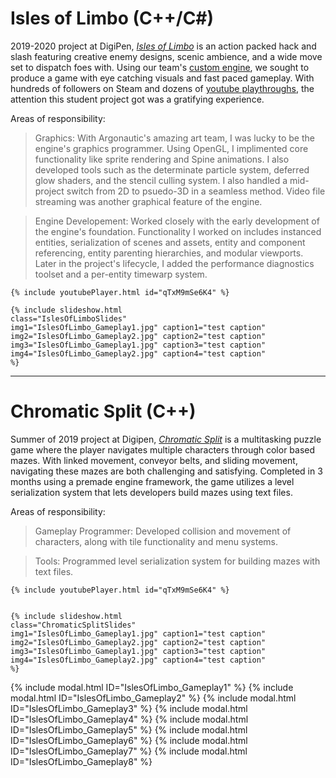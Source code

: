 # Isles of Limbo (C++/C#)

2019-2020 project at DigiPen, [_Isles of Limbo_](https://store.steampowered.com/app/1389260/Isles_of_Limbo/) is an action packed hack and slash featuring creative enemy designs, scenic ambience, and a wide move set to dispatch foes with. Using our team's [custom engine](), we sought to produce a game with eye catching visuals and fast paced gameplay. With hundreds of followers on Steam and dozens of [youtube playthroughs](https://www.youtube.com/results?search_query=isles+of+limbo), the attention this student project got was a gratifying experience.

Areas of responsibility:

> Graphics: With Argonautic's amazing art team, I was lucky to be the engine's graphics programmer. Using OpenGL, I implimented core functionality like sprite rendering and Spine animations. I also developed tools such as the determinate particle system, deferred glow shaders, and the stencil culling system. I also handled a mid-project switch from 2D to psuedo-3D in a seamless method. Video file streaming was another graphical feature of the engine.

> Engine Developement: Worked closely with the early development of the engine's foundation. Functionality I worked on includes instanced entities, serialization of scenes and assets, entity and component referencing, entity parenting hierarchies, and modular viewports. Later in the project's lifecycle, I added the performance diagnostics toolset and a per-entity timewarp system.

<div class="aspect-ratio">

    {% include youtubePlayer.html id="qTxM9mSe6K4" %}

    {% include slideshow.html 
    class="IslesOfLimboSlides"
    img1="IslesOfLimbo_Gameplay1.jpg" caption1="test caption"
    img2="IslesOfLimbo_Gameplay2.jpg" caption2="test caption"
    img3="IslesOfLimbo_Gameplay1.jpg" caption3="test caption"
    img4="IslesOfLimbo_Gameplay2.jpg" caption4="test caption"
    %}

</div>

<p></p>
<hr>

# Chromatic Split (C++)

Summer of 2019 project at Digipen, [_Chromatic Split_]() is a multitasking puzzle game where the player navigates multiple characters through color based mazes. With linked movement, conveyor belts, and sliding movement, navigating these mazes are both challenging and satisfying. Completed in 3 months using a premade engine framework, the game utilizes a level serialization system that lets developers build mazes using text files.

Areas of responsibility:

> Gameplay Programmer: Developed collision and movement of characters, along with tile functionality and menu systems.

> Tools: Programmed level serialization system for building mazes with text files.

<div class="aspect-ratio">

    {% include youtubePlayer.html id="qTxM9mSe6K4" %}


    {% include slideshow.html
    class="ChromaticSplitSlides"
    img1="IslesOfLimbo_Gameplay1.jpg" caption1="test caption"
    img2="IslesOfLimbo_Gameplay2.jpg" caption2="test caption"
    img3="IslesOfLimbo_Gameplay1.jpg" caption3="test caption"
    img4="IslesOfLimbo_Gameplay2.jpg" caption4="test caption"
    %}

</div>
<p></p>

{% include modal.html ID="IslesOfLimbo_Gameplay1" %}
{% include modal.html ID="IslesOfLimbo_Gameplay2" %}
{% include modal.html ID="IslesOfLimbo_Gameplay3" %}
{% include modal.html ID="IslesOfLimbo_Gameplay4" %}
{% include modal.html ID="IslesOfLimbo_Gameplay5" %}
{% include modal.html ID="IslesOfLimbo_Gameplay6" %}
{% include modal.html ID="IslesOfLimbo_Gameplay7" %}
{% include modal.html ID="IslesOfLimbo_Gameplay8" %}

<script>
    var slideIndex = [1,1];
    var slideId = ["IslesOfLimboSlides", "ChromaticSplitSlides"]
    showSlides(1, 0);
    showSlides(1, 1);
    
    function plusSlides(n, no) {
      showSlides(slideIndex[no] += n, no);
    }
    
    function showSlides(n, no) {
      var i;
      var x = document.getElementsByClassName(slideId[no]);
      if (n > x.length) {slideIndex[no] = 1}    
      if (n < 1) {slideIndex[no] = x.length}
      for (i = 0; i < x.length; i++) {
         x[i].style.display = "none";  
      }
      x[slideIndex[no]-1].style.display = "block";  
    }
</script>
    